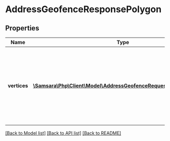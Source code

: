 # AddressGeofenceResponsePolygon

## Properties
Name | Type | Description | Notes
------------ | ------------- | ------------- | -------------
**vertices** | [**\Samsara\Php\Client\Model\AddressGeofenceRequestPolygonVertices[]**](AddressGeofenceRequestPolygonVertices.md) | The vertices of the polygon geofence. These geofence vertices describe the perimeter of the polygon. | [optional] 

[[Back to Model list]](../README.md#documentation-for-models) [[Back to API list]](../README.md#documentation-for-api-endpoints) [[Back to README]](../README.md)


